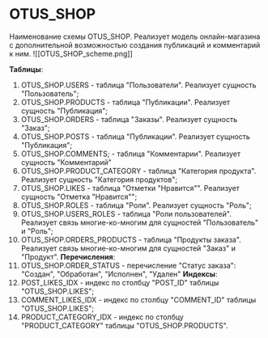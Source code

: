 # OTUS_SHOP

Наименование схемы OTUS_SHOP. Реализует модель онлайн-магазина с дополнительной возможностью создания публикаций и комментарий к ним. 
![[OTUS_SHOP_scheme.png]]

**Таблицы**:
1) OTUS_SHOP.USERS - таблица "Пользователи". Реализует сущность "Пользователь";
2) OTUS_SHOP.PRODUCTS - таблица "Публикации". Реализует сущность "Публикация";
3) OTUS_SHOP.ORDERS - таблица "Заказы". Реализует сущность "Заказ";
4) OTUS_SHOP.POSTS - таблица "Публикации". Реализует сущность "Публикация";
5) OTUS_SHOP.COMMENTS; - таблица "Комментарии". Реализует сущность "Комментарий"
6) OTUS_SHOP.PRODUCT_CATEGORY - таблица "Категория продукта". Реализует сущность "Категория продуктов";
7) OTUS_SHOP.LIKES - таблица "Отметки "Нравится"". Реализует сущность "Отметка "Нравится"";
8) OTUS_SHOP.ROLES - таблица "Роли". Реализует сущность "Роль";
9) OTUS_SHOP.USERS_ROLES - таблица "Роли пользователей". Реализует связь многие-ко-многим для сущностей "Пользователь" и "Роль";
10) OTUS_SHOP.ORDERS_PRODUCTS - таблица "Продукты заказа". Реализует связь многие-ко-многим для сущностей "Заказ" и "Продукт".
**Перечисления**:
1) OTUS_SHOP.ORDER_STATUS - перечисление "Статус заказа": "Создан", "Обработан", "Исполнен", "Удален"
**Индексы**:
1) POST_LIKES_IDX - индекс по столбцу "POST_ID" таблицы "OTUS_SHOP.LIKES";
2) COMMENT_LIKES_IDX - индекс по столбцу "COMMENT_ID" таблицы "OTUS_SHOP.LIKES";
3) PRODUCT_CATEGORY_IDX - индекс по столбцу "PRODUCT_CATEGORY" таблицы "OTUS_SHOP.PRODUCTS". 